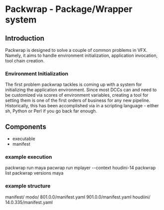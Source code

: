 # Packwrap - Package/Wrapper system

## Introduction

Packwrap is designed to solve a couple of common problems in VFX. Namely, it aims to handle environment initialization, application invocation, tool chain creation.

### Environment Initialization

The first problem packwrap tackles is coming up with a system for initializing the application environment. Since most DCCs can and need to be customized via scores of environment variables, creating a tool for setting them is one of the first orders of business for any new pipeline. Historically, this has been accomplished via in a scripting language - either sh,  Python or Perl if you go back far enough. 

## Components

* executable
* manifest

### example execution

packwrap run maya
pacwrap run mplayer --context houdini-14
packwrap list
packwrap versions maya

### example structure

manifest/
    modo/
        801.0.0/manifest.yaml
	    901.0.0/manifest.yaml
	houdiini/
	    14.0.335/manifest.yaml